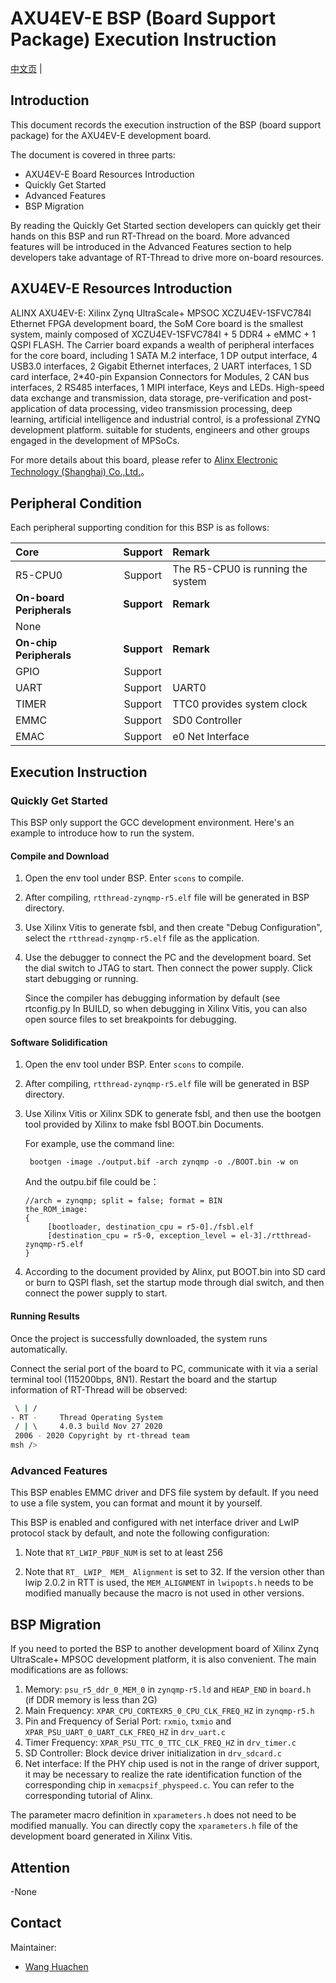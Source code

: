 # AXU4EV-E BSP (Board Support Package) Execution Instruction

[中文页](README_zh.md) |

## **Introduction**

This document records the execution instruction of the BSP (board support package) for the AXU4EV-E development board.

The document is covered in three parts:

- AXU4EV-E Board Resources Introduction
- Quickly Get Started
- Advanced Features
- BSP Migration

By reading the Quickly Get Started section developers can quickly get their hands on this BSP and run RT-Thread on the board. More advanced features will be introduced in the Advanced Features section to help developers take advantage of RT-Thread to drive more on-board resources.

## AXU4EV-E Resources Introduction

ALINX AXU4EV-E: Xilinx Zynq UltraScale+ MPSOC XCZU4EV-1SFVC784I Ethernet FPGA development board, the SoM Core board is the smallest system, mainly composed of XCZU4EV-1SFVC784I + 5 DDR4 + eMMC + 1 QSPI FLASH. The Carrier board expands a wealth of peripheral interfaces for the core board, including 1 SATA M.2 interface, 1 DP output interface, 4 USB3.0 interfaces, 2 Gigabit Ethernet interfaces, 2 UART interfaces, 1 SD card interface, 2*40-pin Expansion Connectors for Modules, 2 CAN bus interfaces, 2 RS485 interfaces, 1 MIPI interface, Keys and LEDs. High-speed data exchange and transmission, data storage, pre-verification and post-application of data processing, video transmission processing, deep learning, artificial intelligence and industrial control, is a professional ZYNQ development platform. suitable for students, engineers and other groups engaged in the development of MPSoCs.

For more details about this board, please refer to [Alinx Electronic Technology (Shanghai) Co.,Ltd.](http://www.alinx.com/en/)。

## **Peripheral Condition**

Each peripheral supporting condition for this BSP is as follows:

| **Core**      | **Support** | **Remark**                              |
| :----------------- | :----------: | :------------------------------------- |
| R5-CPU0   |     Support     | The R5-CPU0 is running the system |
| **On-board Peripherals**      | **Support** | **Remark**                              |
| None |          |  |
| **On-chip Peripherals**      | **Support** | **Remark**                              |
| GPIO              |     Support     |  |
| UART              |     Support     | UART0                            |
| TIMER     |     Support     |     TTC0 provides system clock         |
| EMMC | Support | SD0 Controller |
| EMAC | Support | e0 Net Interface |

## Execution Instruction

### Quickly Get Started

This BSP only support the GCC development environment. Here's an example to introduce how to run the system.

#### Compile and Download

1. Open the env tool under BSP. Enter `scons` to compile.

2. After compiling, `rtthread-zynqmp-r5.elf` file will be generated in BSP directory.

3. Use Xilinx Vitis to generate fsbl, and then create "Debug Configuration", select the `rtthread-zynqmp-r5.elf` file as the application.

4. Use the debugger to connect the PC and the development board. Set the dial switch to JTAG to start. Then connect the power supply. Click start debugging or running.

   Since the compiler has debugging information by default (see rtconfig.py In BUILD, so when debugging in Xilinx Vitis, you can also open source files to set breakpoints for debugging.

#### Software Solidification

1. Open the env tool under BSP. Enter `scons` to compile.

2. After compiling, `rtthread-zynqmp-r5.elf` file will be generated in BSP directory.

3. Use Xilinx Vitis or Xilinx SDK to generate fsbl, and then use the bootgen tool provided by Xilinx to make fsbl BOOT.bin Documents.

   For example, use the command line:

   ```
    bootgen -image ./output.bif -arch zynqmp -o ./BOOT.bin -w on
   ```
   
   And the outpu.bif file could be：
   ```
   //arch = zynqmp; split = false; format = BIN
   the_ROM_image:
   {
        [bootloader, destination_cpu = r5-0]./fsbl.elf
        [destination_cpu = r5-0, exception_level = el-3]./rtthread-zynqmp-r5.elf
   }
   ```
   
4. According to the document provided by Alinx, put BOOT.bin into SD card or burn to QSPI flash, set the startup mode through dial switch, and then connect the power supply to start.


#### Running Results

Once the project is successfully downloaded, the system runs automatically.

Connect the serial port of the board to PC, communicate with it via a serial terminal tool (115200bps, 8N1). Restart the board and the startup information of RT-Thread will be observed:

```bash
 \ | /
- RT -     Thread Operating System
 / | \     4.0.3 build Nov 27 2020
 2006 - 2020 Copyright by rt-thread team
msh />
```

### **Advanced Features**

This BSP enables EMMC driver and DFS file system by default. If you need to use a file system, you can format and mount it by yourself.

This BSP is enabled and configured with net interface driver and LwIP protocol stack by default, and note the following configuration:

1. Note that `RT_LWIP_PBUF_NUM` is set to at least 256

2. Note that `RT_ LWIP_ MEM_ Alignment` is set to 32. If the version other than lwip 2.0.2 in RTT is used, the `MEM_ALIGNMENT` in `lwipopts.h` needs to be modified manually because the macro is not used in other versions.

## BSP Migration

If you need to ported the BSP to another development board of Xilinx Zynq UltraScale+ MPSOC development platform, it is also convenient. The main modifications are as follows:

1. Memory: `psu_r5_ddr_0_MEM_0` in `zynqmp-r5.ld`  and `HEAP_END` in `board.h ` (if DDR memory is less than 2G) 
2. Main Frequency: `XPAR_CPU_CORTEXR5_0_CPU_CLK_FREQ_HZ` in `zynqmp-r5.h`
3. Pin and Frequency of Serial Port: `rxmio`, `txmio` and `XPAR_PSU_UART_0_UART_CLK_FREQ_HZ` in `drv_uart.c`
4. Timer Frequency: `XPAR_PSU_TTC_0_TTC_CLK_FREQ_HZ` in `drv_timer.c`
5. SD Controller: Block device driver initialization in `drv_sdcard.c`
6. Net interface: If the PHY chip used is not in the range of driver support, it may be necessary to realize the rate identification function of the corresponding chip in `xemacpsif_physpeed.c`. You can refer to the corresponding tutorial of Alinx.

The parameter macro definition in `xparameters.h` does not need to be modified manually. You can directly copy the `xparameters.h` file of the development board generated in Xilinx Vitis.

## Attention

-None

## Contact

Maintainer:

-  [Wang Huachen](https://github.com/Wang-Huachen/)
